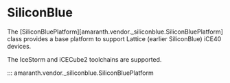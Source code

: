 # SiliconBlue

The [SiliconBluePlatform][amaranth.vendor._siliconblue.SiliconBluePlatform] class provides a base platform to support Lattice (earlier SiliconBlue) iCE40 devices.

The IceStorm and iCECube2 toolchains are supported.

::: amaranth.vendor._siliconblue.SiliconBluePlatform

